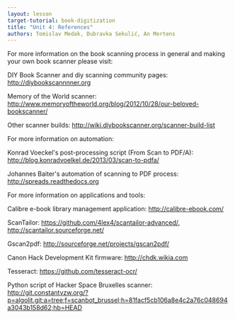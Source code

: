 ```yaml
---
layout: lesson
target-tutorial: book-digitization
title: "Unit 4: References"
authors: Tomislav Medak, Dubravka Sekulić, An Mertens
---
```


For more information on the book scanning process in general and making your own book scanner please visit:

DIY Book Scanner and diy scanning community pages: <http://diybookscannnner.org>

Memory of the World scanner: <http://www.memoryoftheworld.org/blog/2012/10/28/our-beloved-bookscanner/>

Other scanner builds: <http://wiki.diybookscanner.org/scanner-build-list>

For more information on automation:

Konrad Voeckel's post-processing script (From Scan to PDF/A): <http://blog.konradvoelkel.de/2013/03/scan-to-pdfa/>

Johannes Baiter's automation of scanning to PDF process: <http://spreads.readthedocs.org>

For more information on applications and tools:

Calibre e-book library management application: <http://calibre-ebook.com/>

ScanTailor: <https://github.com/4lex4/scantailor-advanced/>, <http://scantailor.sourceforge.net/>

Gscan2pdf: <http://sourceforge.net/projects/gscan2pdf/>

Canon Hack Development Kit firmware: <http://chdk.wikia.com>

Tesseract: <https://github.com/tesseract-ocr/>

Python script of Hacker Space Bruxelles scanner: <http://git.constantvzw.org/?p=algolit.git;a=tree;f=scanbot_brussel;h=81facf5cb106a8e4c2a76c048694a3043b158d62;hb=HEAD>
